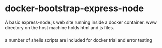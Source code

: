 # docker-bootstrap-express-node
A basic express-node.js web site running inside a docker container. www directory on the host machine holds html and js files. 

###
a number of shells scripts are included for docker trial and error testing



